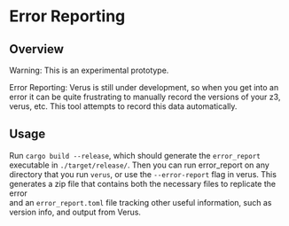 # Error Reporting

## Overview

Warning: This is an experimental prototype.

Error Reporting: Verus is still under development, so when you get into an error
it can be quite frustrating to manually record the versions of your z3, verus,
etc. This tool attempts to record this data automatically.

## Usage

Run `cargo build --release`, which should generate the `error_report` executable in 
`./target/release/`. Then you can run error_report on any directory that you
run `verus`, or use the `--error-report` flag in verus. This generates a
zip file that contains both the necessary files to replicate the error  
and an `error_report.toml` file tracking other useful information,
such as version info, and output from Verus.

